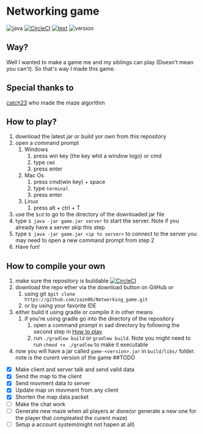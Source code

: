 # Networking game
![java](https://img.shields.io/badge/made%20in%20-Java-%23ff723b?logo=Java&logoColor=abcdef) [![CircleCI](https://circleci.com/gh/zaze06/Networking_game/tree/master.svg?style=shield)](https://circleci.com/gh/zaze06/Networking_game/tree/master)
[![text](https://img.shields.io/badge/using-org.json-%23ff723b?logo=json&logoColor=black)](https://www.json.org/json-en.html) ![version](https://img.shields.io/badge/Version-0.2-%23ff723b)

## Way?
Well I wanted to make a game me  and my siblings can play (Doesn't mean you can't). So that's way I made this game.
## Special thanks to
[catch23](https://stackoverflow.com/users/1498427/catch23) who made the maze algorithm

## How to play?
1. download the latest jar or build yor own from this repository
2. open a command prompt 
    1. Windows
       1. press win key (the key whit a window logo) or cmd
       2. type `cmd`
       3. press enter
    2. Mac Os
       1. press cmd(win key) + space
       2. type `terminal`
       3. press enter
    3. Linux
       1. press alt + ctrl + T
3. use the `$cd` to go to the directory of the downloaded jar file
4. type `$ java -jar game.jar server` to start the server. Note if you already have a server skip this step
5. type `$ java -jar game.jar <ip to server>` to connect to the server you may need to open a new command prompt from step 2
6. Have fun!
## How to compile your own
1. make sure the repository is buildable [![CircleCI](https://circleci.com/gh/zaze06/Networking_game/tree/master.svg?style=shield)](https://circleci.com/gh/zaze06/Networking_game/tree/master)
2. download the repo ether via the download button on GitHub or
    1. using git `$git clone https://github.com/zaze06/Networking_game.git`
    2. or by using your favorite IDE
3. either build it using gradle or compile it in other means
    1. if you're using gradle go into the directory of the repository
        1. open a command prompt in sad directory by following the second step in [How to play](https://github.com/zaze06/Networking_game#how-to-play)
        2. run `./gradlew build` or `gradlew build`. Note you might need to run `chmod +x ./gradlew` to make it executable
4. now you will have a jar called `game-<version>.jar` in `build/libs/` folder. note <version> is the curent version of the game
##TODO
- [X] Make client and server talk and send valid data
- [X] Send the map to the client
- [X] Send movment data to server
- [X] Update map on movment from any client
- [X] Shorten the map data packet
- [ ] Make the chat work
- [ ] Generate new maze when all players ar done(or generate a new one for the player that compleated the curent maze)
- [ ] Setup a account system(might not hapen at all)